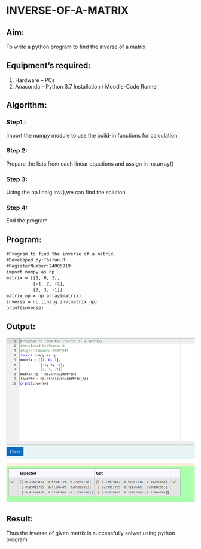 # INVERSE-OF-A-MATRIX
## Aim:
To write a python program to find the inverse of a matrix
## Equipment’s required:
1. 	Hardware – PCs
2. 	Anaconda – Python 3.7 Installation / Moodle-Code Runner
## Algorithm:
### Step1 : 
Import the numpy module to use the build-in functions for calculation
### Step 2: 
Prepare the lists from each linear equations and assign in np.array()
### Step 3: 
Using the np.linalg.inv(),we can find the solution
### Step 4: 
End the program

## Program:
```
#Program to find the inverse of a matrix.
#Developed by:Tharun R
#RegisterNumber:24005919
import numpy as np
matrix = [[1, 0, 3],
          [-1, 2, -2],
          [2, 3, -1]]
matrix_np = np.array(matrix)
inverse = np.linalg.inv(matrix_np)
print(inverse)

```
## Output:
![alt text](<exp 03 output.png>)

## Result:
Thus the inverse of given matrix is successfully solved using python program


